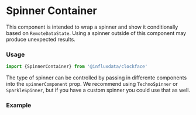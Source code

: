 # Spinner Container

This component is intended to wrap a spinner and show it conditionally based on `RemoteDataState`. Using a spinner outside of this component may produce unexpected results.

### Usage
```jsx
import {SpinnerContainer} from '@influxdata/clockface'
```

The type of spinner can be controlled by passing in differente components into the `spinnerComponent` prop. We recommend using `TechnoSpinner` or `SparkleSpinner`, but if you have a custom spinner you could use that as well.

### Example
<!-- STORY -->


<!-- STORY HIDE START -->

<!-- STORY HIDE END -->

<!-- PROPS -->
